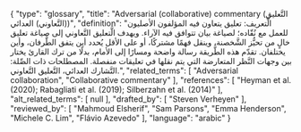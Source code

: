 {
    "type": "glossary",
    "title": "Adversarial (collaborative) commentary (التَّعليق (التَّعاوني) العدائي)",
    "definition": "الَّتعريف: تعليق يتعاون فيه المؤلفون الأصليون للعمل مع نُقّاده؛ لصياغة بيان تتوافق فيه الآراء. ويهدف الَّتعليق التَّعاوني إلى صياغة تعليق خالٍ من تحيُّز الشَّخصنة، وينقل فهمًا مشتركًا، أو على الأقل يُحدد أين يتفق الطَّرفان، وأين يختلفان. تقدّم هذه الطَّريقة رسالة واضحة ومسارًا إلى الأمام، بدلًا من ترك القارئ يختار بين وجهات النَّظر المتعارضة التي يتم نقلها في تعليقات منفصلة.  المصطلحات ذات الصِّلة: التَّشارك العدائي، التَّعليق التَّعاوني.",
    "related_terms": [
        "Adversarial collaboration",
        "Collaborative commentary"
    ],
    "references": [
        "Heyman et al. (2020); Rabagliati et al. (2019); Silberzahn et al. (2014)"
    ],
    "alt_related_terms": [
        null
    ],
    "drafted_by": [
        "Steven Verheyen"
    ],
    "reviewed_by": [
        "Mahmoud Elsherif",
        "Sam Parsons",
        "Emma Henderson",
        "Michele C. Lim",
        "Flávio Azevedo"
    ],
    "language": "arabic"
}